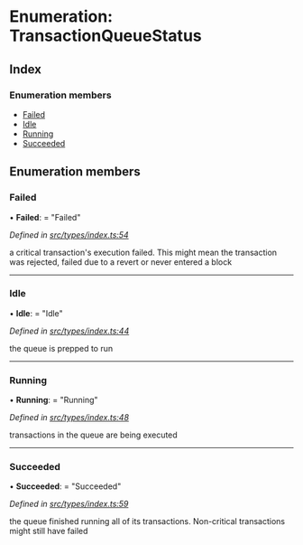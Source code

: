 # Enumeration: TransactionQueueStatus

## Index

### Enumeration members

* [Failed](transactionqueuestatus.md#failed)
* [Idle](transactionqueuestatus.md#idle)
* [Running](transactionqueuestatus.md#running)
* [Succeeded](transactionqueuestatus.md#succeeded)

## Enumeration members

###  Failed

• **Failed**: = "Failed"

*Defined in [src/types/index.ts:54](https://github.com/PolymathNetwork/polymesh-sdk/blob/bd45e868/src/types/index.ts#L54)*

a critical transaction's execution failed.
This might mean the transaction was rejected,
failed due to a revert or never entered a block

___

###  Idle

• **Idle**: = "Idle"

*Defined in [src/types/index.ts:44](https://github.com/PolymathNetwork/polymesh-sdk/blob/bd45e868/src/types/index.ts#L44)*

the queue is prepped to run

___

###  Running

• **Running**: = "Running"

*Defined in [src/types/index.ts:48](https://github.com/PolymathNetwork/polymesh-sdk/blob/bd45e868/src/types/index.ts#L48)*

transactions in the queue are being executed

___

###  Succeeded

• **Succeeded**: = "Succeeded"

*Defined in [src/types/index.ts:59](https://github.com/PolymathNetwork/polymesh-sdk/blob/bd45e868/src/types/index.ts#L59)*

the queue finished running all of its transactions. Non-critical transactions
might still have failed
